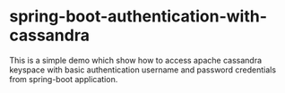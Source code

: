 # spring-boot-authentication-with-cassandra
This is a simple demo which show how to access apache cassandra keyspace with basic authentication username and password credentials from spring-boot application.
